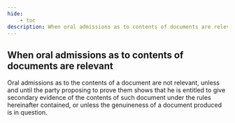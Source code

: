 ```yaml
---
hide:
    - toc
description: When oral admissions as to contents of documents are relevant
---
```


## When oral admissions as to contents of documents are relevant

Oral admissions as to the contents of a document are not relevant, unless and until the party proposing to prove them shows that he is entitled to give secondary evidence of the contents of such document under the rules hereinafter contained, or unless the genuineness of a document produced is in question.
